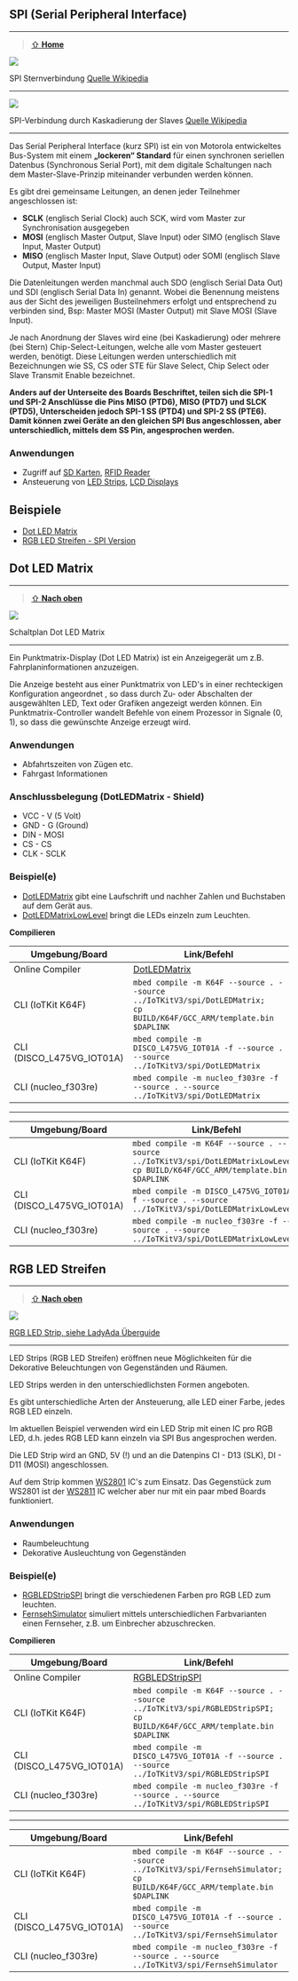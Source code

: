## SPI (Serial Peripheral Interface)
***

> [⇧ **Home**](../README.md)

![](../images/SPI.png)

SPI Sternverbindung [Quelle Wikipedia](http://de.wikipedia.org/wiki/Serial_Peripheral_Interface)

- - -

![](../images/SPI2.png) 

SPI-Verbindung durch Kaskadierung der Slaves [Quelle Wikipedia](http://de.wikipedia.org/wiki/Serial_Peripheral_Interface) 

- - -

Das Serial Peripheral Interface (kurz SPI) ist ein von Motorola entwickeltes Bus-System mit einem **„lockeren“ Standard** für einen synchronen seriellen Datenbus (Synchronous Serial Port), mit dem digitale Schaltungen nach dem Master-Slave-Prinzip miteinander verbunden werden können.

Es gibt drei gemeinsame Leitungen, an denen jeder Teilnehmer angeschlossen ist:

*   **SCLK** (englisch Serial Clock) auch SCK, wird vom Master zur Synchronisation ausgegeben
*   **MOSI** (englisch Master Output, Slave Input) oder SIMO (englisch Slave Input, Master Output)
*   **MISO** (englisch Master Input, Slave Output) oder SOMI (englisch Slave Output, Master Input)

Die Datenleitungen werden manchmal auch SDO (englisch Serial Data Out) und SDI (englisch Serial Data In) genannt. Wobei die Benennung meistens aus der Sicht des jeweiligen Busteilnehmers erfolgt und entsprechend zu verbinden sind, Bsp: Master MOSI (Master Output) mit Slave MOSI (Slave Input).

Je nach Anordnung der Slaves wird eine (bei Kaskadierung) oder mehrere (bei Stern) Chip-Select-Leitungen, welche alle vom Master gesteuert werden, benötigt. Diese Leitungen werden unterschiedlich mit Bezeichnungen wie SS, CS oder STE für Slave Select, Chip Select oder Slave Transmit Enable bezeichnet.

**Anders auf der Unterseite des Boards Beschriftet, teilen sich die SPI-1 und SPI-2 Anschlüsse die Pins MISO (PTD6), MISO (PTD7) und SLCK (PTD5), Unterscheiden jedoch SPI-1 SS (PTD4) und SPI-2 SS (PTE6). Damit können zwei Geräte an den gleichen SPI Bus angeschlossen, aber unterschiedlich, mittels dem SS Pin, angesprochen werden.** 

### Anwendungen 

*   Zugriff auf [SD Karten](http://de.wikipedia.org/wiki/SD-Karte), [RFID Reader](http://de.wikipedia.org/wiki/RFID)
*   Ansteuerung von [LED Strips](https://os.mbed.com/components/Pololu-Addressable-RGB-LED-Strip/), [LCD Displays](http://developer.mbed.org/users/dreschpe/code/SPI_TFT_ILI9341/)

## Beispiele

* [Dot LED Matrix](#dot-led-matrix)
* [RGB LED Streifen - SPI Version](#rgb-led-streifen)

## Dot LED Matrix
***

> [⇧ **Nach oben**](#beispiele)

![](../images/actors/DotLEDMatrix.png) 

Schaltplan Dot LED Matrix

- - -

Ein Punktmatrix-Display (Dot LED Matrix) ist ein Anzeigegerät um z.B. Fahrplaninformationen anzuzeigen.

Die Anzeige besteht aus einer Punktmatrix von LED&#039;s in einer rechteckigen Konfiguration angeordnet , so dass durch Zu- oder Abschalten der ausgewählten LED, Text oder Grafiken angezeigt werden können. Ein Punktmatrix-Controller wandelt Befehle von einem Prozessor in Signale (0, 1), so dass die gewünschte Anzeige erzeugt wird.

### Anwendungen 

*   Abfahrtszeiten von Zügen etc.
*   Fahrgast Informationen

### Anschlussbelegung (DotLEDMatrix - Shield) 

*   VCC - V (5 Volt)
*   GND - G (Ground)
*   DIN - MOSI 
*   CS - CS
*   CLK - SCLK 

### Beispiel(e)

* [DotLEDMatrix](DotLEDMatrix/src/main.cpp) gibt eine Laufschrift und nachher  Zahlen und Buchstaben auf dem Gerät aus.
* [DotLEDMatrixLowLevel](DotLEDMatrixLowLevel/src/main.cpp) bringt die LEDs einzeln zum Leuchten.

**Compilieren**

| Umgebung/Board    | Link/Befehl                      |
| ----------------- | -------------------------------- |
| Online Compiler | [DotLEDMatrix](https://os.mbed.com/compiler/#import:/teams/IoTKitV3/code/DotLEDMatrix/) |
| CLI (IoTKit K64F) | `mbed compile -m K64F --source . --source ../IoTKitV3/spi/DotLEDMatrix; ` <br> `cp BUILD/K64F/GCC_ARM/template.bin $DAPLINK` |
| CLI (DISCO_L475VG_IOT01A) | `mbed compile -m DISCO_L475VG_IOT01A -f --source . --source ../IoTKitV3/spi/DotLEDMatrix` |
| CLI (nucleo_f303re) | `mbed compile -m nucleo_f303re -f --source . --source ../IoTKitV3/spi/DotLEDMatrix` |
- - -
| Umgebung/Board    | Link/Befehl                      |
| ----------------- | -------------------------------- |
| CLI (IoTKit K64F) | `mbed compile -m K64F --source . --source ../IoTKitV3/spi/DotLEDMatrixLowLevel; ` <br> `cp BUILD/K64F/GCC_ARM/template.bin $DAPLINK` |
| CLI (DISCO_L475VG_IOT01A) | `mbed compile -m DISCO_L475VG_IOT01A -f --source . --source ../IoTKitV3/spi/DotLEDMatrixLowLevel` |
| CLI (nucleo_f303re) | `mbed compile -m nucleo_f303re -f --source . --source ../IoTKitV3/spi/DotLEDMatrixLowLevel` |


## RGB LED Streifen
***

> [⇧ **Nach oben**](#beispiele)

![](../images/actors/LedStrips.png)

[RGB LED Strip, siehe LadyAda Überguide](https://learn.adafruit.com/adafruit-neopixel-uberguide) 

- - -

LED Strips (RGB LED Streifen) eröffnen neue Möglichkeiten für die Dekorative Beleuchtungen von Gegenständen und Räumen.

LED Strips werden in den unterschiedlichsten Formen angeboten.

Es gibt unterschiedliche Arten der Ansteuerung, alle LED einer Farbe, jedes RGB LED einzeln.

Im aktuellen Beispiel verwenden wird ein LED Strip mit einen IC pro RGB LED, d.h. jedes RGB LED kann einzeln via SPI Bus angesprochen werden.

Die LED Strip wird an GND, 5V (!) und an die Datenpins CI - D13 (SLK), DI - D11 (MOSI) angeschlossen.

Auf dem Strip kommen [WS2801](http://www.adafruit.com/datasheets/WS2801.pdf) IC&#039;s zum Einsatz. Das Gegenstück zum WS2801 ist der [WS2811](https://www.adafruit.com/datasheets/WS2811.pdf) IC welcher aber nur mit ein paar mbed Boards funktioniert.

### Anwendungen 

*   Raumbeleuchtung
*   Dekorative Ausleuchtung von Gegenständen

### Beispiel(e)

* [RGBLEDStripSPI](RGBLEDStripSPI/src/main.cpp) bringt die verschiedenen Farben pro RGB LED zum leuchten.
* [FernsehSimulator](FernsehSimulator/src/main.cpp) simuliert mittels unterschiedlichen Farbvarianten einen Fernseher, z.B. um Einbrecher abzuschrecken.

**Compilieren**

| Umgebung/Board    | Link/Befehl                      |
| ----------------- | -------------------------------- |
| Online Compiler | [RGBLEDStripSPI](https://os.mbed.com/compiler/#import:/teams/IoTKitV3/code/RGBLEDStripSPI/) |
| CLI (IoTKit K64F) | `mbed compile -m K64F --source . --source ../IoTKitV3/spi/RGBLEDStripSPI; ` <br> `cp BUILD/K64F/GCC_ARM/template.bin $DAPLINK` |
| CLI (DISCO_L475VG_IOT01A) | `mbed compile -m DISCO_L475VG_IOT01A -f --source . --source ../IoTKitV3/spi/RGBLEDStripSPI` |
| CLI (nucleo_f303re) | `mbed compile -m nucleo_f303re -f --source . --source ../IoTKitV3/spi/RGBLEDStripSPI` |
- - -
| Umgebung/Board    | Link/Befehl                      |
| ----------------- | -------------------------------- |
| CLI (IoTKit K64F) | `mbed compile -m K64F --source . --source ../IoTKitV3/spi/FernsehSimulator; ` <br> `cp BUILD/K64F/GCC_ARM/template.bin $DAPLINK` |
| CLI (DISCO_L475VG_IOT01A) | `mbed compile -m DISCO_L475VG_IOT01A -f --source . --source ../IoTKitV3/spi/FernsehSimulator` |
| CLI (nucleo_f303re) | `mbed compile -m nucleo_f303re -f --source . --source ../IoTKitV3/spi/FernsehSimulator` |

